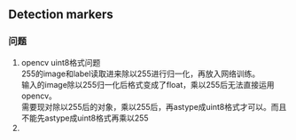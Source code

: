 ## Detection markers

### 问题
1. opencv uint8格式问题  
   255的image和label读取进来除以255进行归一化，再放入网络训练。  
   输入的image除以255归一化后格式变成了float，乘以255后无法直接运用opencv。  
   需要现对除以255后的对象，乘以255后，再astype成uint8格式才可以。而且不能先astype成uint8格式再乘以255
2. 
<!--stackedit_data:
eyJoaXN0b3J5IjpbODg1OTgyMjA2XX0=
-->